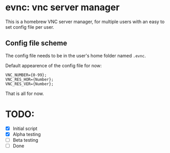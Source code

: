 # evnc: vnc server manager

This is a homebrew VNC server manager, for multiple users with an easy to set config file per user.

## Config file scheme

The config file needs to be in the user's home folder named `.evnc`.

Default appearence of the config file for now:
```
VNC_NUMBER={0-99};
VNC_RES_HOR={Number};
VNC_RES_VER={Number};
```
That is all for now.

# TODO:

- [x] Initial script
- [x] Alpha testing
- [ ] Beta testing
- [ ] Done

